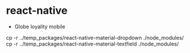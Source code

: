 # react-native
- Globe loyality mobile

cp -r ../temp_packages/react-native-material-dropdown ./node_modules/
cp -r ../temp_packages/react-native-material-textfield ./node_modules/